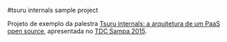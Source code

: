 #tsuru internals sample project

Projeto de exemplo da palestra [Tsuru internals: a arquitetura de um PaaS open source](http://www.slideshare.net/franciscosouza/tsuru-internals-a-arquitetura-de-uma-plataforma-de-cloud-computing-open-source), apresentada no [TDC Sampa 2015](http://www.thedevelopersconference.com.br/tdc/2015/saopaulo/trilha-cloud-computing).
